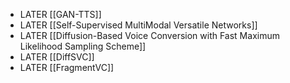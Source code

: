 - LATER [[GAN-TTS]]
- LATER [[Self-Supervised MultiModal Versatile Networks]]
- LATER [[Diffusion-Based Voice Conversion with Fast Maximum Likelihood Sampling Scheme]]
- LATER [[DiffSVC]]
- LATER [[FragmentVC]]